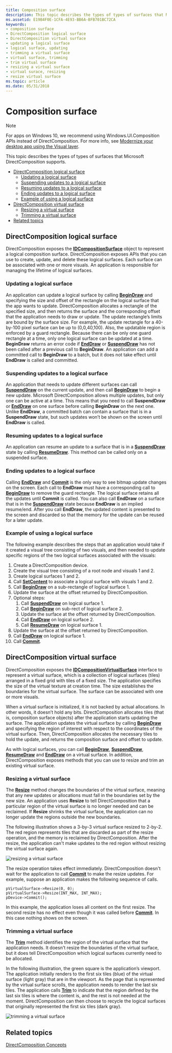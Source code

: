 ```yaml
---
title: Composition surface
description: This topic describes the types of types of surfaces that Microsoft DirectComposition supports.
ms.assetid: E19B4F0E-1CFA-4E93-BB6A-BFB701BC72CA
keywords:
- composition surface
- DirectComposition logical surface
- DirectComposition virtual surface
- updating a logical surface
- logical surface, updating
- trimming a virtual surface
- virtual surface, trimming
- trim virtual surface
- resizing a virtual surface
- virtual surace, resizing
- resize virtual surface
ms.topic: article
ms.date: 05/31/2018
---
```


# Composition surface

> [!NOTE]
> For apps on Windows 10, we recommend using Windows.UI.Composition APIs instead of DirectComposition. For more info, see [Modernize your desktop app using the Visual layer](/windows/uwp/composition/visual-layer-in-desktop-apps).

This topic describes the types of types of surfaces that Microsoft DirectComposition supports.

-   [DirectComposition logical surface](#directcomposition-logical-surface)
    -   [Updating a logical surface](#updating-a-logical-surface)
    -   [Suspending updates to a logical surface](#suspending-updates-to-a-logical-surface)
    -   [Resuming updates to a logical surface](#resuming-updates-to-a-logical-surface)
    -   [Ending updates to a logical surface](#suspending-updates-to-a-logical-surface)
    -   [Example of using a logical surface](#example-of-using-a-logical-surface)
-   [DirectComposition virtual surface](#directcomposition-virtual-surface)
    -   [Resizing a virtual surface](#resizing-a-virtual-surface)
    -   [Trimming a virtual surface](#trimming-a-virtual-surface)
-   [Related topics](#related-topics)

## DirectComposition logical surface

DirectComposition exposes the [**IDCompositionSurface**](https://msdn.microsoft.com/library/Hh449083(v=VS.85).aspx) object to represent a logical composition surface. DirectComposition exposes APIs that you can use to create, update, and delete these logical surfaces. Each surface can be associated with one or more visuals. An application is responsible for managing the lifetime of logical surfaces.

### Updating a logical surface

An application can update a logical surface by calling [**BeginDraw**](https://msdn.microsoft.com/library/Hh449100(v=VS.85).aspx) and specifying the size and offset of the rectangle on the logical surface that the app wants to update. DirectComposition allocates a rectangle of the specified size, and then returns the surface and the corresponding offset that the application needs to draw or update. The update rectangle’s limits are bound by the surface size. For example, the update rectangle for a 40-by-100 pixel surface can be up to (0,0,40,100). Also, the updatable region is enforced by a guard rectangle. Because there can be only one guard rectangle at a time, only one logical surface can be updated at a time. **BeginDraw** returns an error code if [**EndDraw**](https://msdn.microsoft.com/library/Hh449102(v=VS.85).aspx) or [**SuspendDraw**](https://msdn.microsoft.com/library/Hh449106(v=VS.85).aspx) has not been called after a previous call to **BeginDraw**. An application can add a committed call to **BeginDraw** to a batch, but it does not take effect until **EndDraw** is called and committed.

### Suspending updates to a logical surface

An application that needs to update different surfaces can call [**SuspendDraw**](https://msdn.microsoft.com/library/Hh449106(v=VS.85).aspx) on the current update, and then call [**BeginDraw**](https://msdn.microsoft.com/library/Hh449100(v=VS.85).aspx) to begin a new update. Microsoft DirectComposition allows multiple updates, but only one can be active at a time. This means that you need to call **SuspendDraw** or [**EndDraw**](https://msdn.microsoft.com/library/Hh449102(v=VS.85).aspx) on one surface before calling **BeginDraw** on the next one. Unlike **EndDraw**, a committed batch can contain a surface that is in a **SuspendDraw** state, but such updates won’t be shown on the screen until **EndDraw** is called.

### Resuming updates to a logical surface

An application can resume an update to a surface that is in a [**SuspendDraw**](https://msdn.microsoft.com/library/Hh449106(v=VS.85).aspx) state by calling [**ResumeDraw**](https://msdn.microsoft.com/library/Hh449104(v=VS.85).aspx). This method can be called only on a suspended surface.

### Ending updates to a logical surface

Calling [**EndDraw**](https://msdn.microsoft.com/library/Hh449102(v=VS.85).aspx) and [**Commit**](https://msdn.microsoft.com/library/Hh437393(v=VS.85).aspx) is the only way to see bitmap update changes on the screen. Each call to **EndDraw** must have a corresponding call to [**BeginDraw**](https://msdn.microsoft.com/library/Hh449100(v=VS.85).aspx) to remove the guard rectangle. The logical surface retains all the updates until **Commit** is called. You can also call **EndDraw** on a surface that is in the [**SuspendDraw**](https://msdn.microsoft.com/library/Hh449106(v=VS.85).aspx) state because **EndDraw** is an implied resume/end. After you call **EndDraw**, the updated content is presented to the screen and discarded so that the memory for the update can be reused for a later update.

### Example of using a logical surface

The following example describes the steps that an application would take if it created a visual tree consisting of two visuals, and then needed to update specific regions of the two logical surfaces associated with the visuals:

1.  Create a DirectComposition device.
2.  Create the visual tree consisting of a root node and visuals 1 and 2.
3.  Create logical surfaces 1 and 2.
4.  Call [**SetContent**](https://msdn.microsoft.com/library/Hh449157(v=VS.85).aspx) to associate a logical surface with visuals 1 and 2.
5.  Call [**BeginDraw**](https://msdn.microsoft.com/library/Hh449100(v=VS.85).aspx) on a sub-rectangle of logical surface 1.
6.  Update the surface at the offset returned by DirectComposition.
7.  Optional steps:
    1.  Call [**SuspendDraw**](https://msdn.microsoft.com/library/Hh449106(v=VS.85).aspx) on logical surface 1.
    2.  Call [**BeginDraw**](https://msdn.microsoft.com/library/Hh449100(v=VS.85).aspx) on sub-rect of logical surface 2.
    3.  Update the surface at the offset returned by DirectComposition.
    4.  Call [**EndDraw**](https://msdn.microsoft.com/library/Hh449102(v=VS.85).aspx) on logical surface 2.
    5.  Call [**ResumeDraw**](https://msdn.microsoft.com/library/Hh449104(v=VS.85).aspx) on logical surface 1.
8.  Update the surface at the offset returned by DirectComposition.
9.  Call [**EndDraw**](https://msdn.microsoft.com/library/Hh449102(v=VS.85).aspx) on logical surface 1.
10. Call [**Commit**](https://msdn.microsoft.com/library/Hh437393(v=VS.85).aspx).

## DirectComposition virtual surface

DirectComposition exposes the [**IDCompositionVirtualSurface**](https://msdn.microsoft.com/library/Hh449133(v=VS.85).aspx) interface to represent a virtual surface, which is a collection of logical surfaces (tiles) arranged in a fixed grid with tiles of a fixed size. The application specifies the size of the virtual texture at creation time. The size establishes the boundaries for the virtual surface. The surface can be associated with one or more visuals.

When a virtual surface is initialized, it is not backed by actual allocations. In other words, it doesn’t hold any bits. DirectComposition allocates tiles (that is, composition surface objects) after the application starts updating the surface. The application updates the virtual surface by calling [**BeginDraw**](https://msdn.microsoft.com/library/Hh449100(v=VS.85).aspx) and specifying the region of interest with respect to the coordinates of the virtual surface. Then, DirectComposition allocates the necessary tiles to hold the update, and returns the composition surface and offset to update.

As with logical surfaces, you can call [**BeginDraw**](https://msdn.microsoft.com/library/Hh449100(v=VS.85).aspx), [**SuspendDraw**](https://msdn.microsoft.com/library/Hh449106(v=VS.85).aspx), [**ResumeDraw**](https://msdn.microsoft.com/library/Hh449104(v=VS.85).aspx) and [**EndDraw**](https://msdn.microsoft.com/library/Hh449102(v=VS.85).aspx) on a virtual surface. In addition, DirectComposition exposes methods that you can use to resize and trim an existing virtual surface.

### Resizing a virtual surface

The [**Resize**](https://msdn.microsoft.com/library/Hh449135(v=VS.85).aspx) method changes the boundaries of the virtual surface, meaning that any new updates or allocations must fall in the boundaries set by the new size. An application uses **Resize** to tell DirectComposition that a particular region of the virtual surface is no longer needed and can be reclaimed. If **Resize** shrinks the virtual surface, the application can no longer update the regions outside the new boundaries.

The following illustration shows a 3-by-3 virtual surface resized to 2-by-2. The red region represents tiles that are discarded as part of the resize operation, and the memory is reclaimed by DirectComposition. After the resize, the application can't make updates to the red region without resizing the virtual surface again.

![resizing a virtual surface ](images/resize-virtual-surface.png)

The resize operation takes effect immediately. DirectComposition doesn't wait for the application to call [**Commit**](https://msdn.microsoft.com/library/Hh437393(v=VS.85).aspx) to make the resize updates. For example, suppose an application makes the following sequence of calls.


```
pVirtualSurface->Resize(0, 0);
pVirtualSurface->Resize(INT_MAX, INT_MAX);
pDevice->Commit();
```



In this example, the application loses all content on the first resize. The second resize has no effect even though it was called before [**Commit**](https://msdn.microsoft.com/library/Hh437393(v=VS.85).aspx). In this case nothing shows on the screen.

### Trimming a virtual surface

The [**Trim**](https://msdn.microsoft.com/library/Hh449137(v=VS.85).aspx) method identifies the region of the virtual surface that the application needs. It doesn't resize the boundaries of the virtual surface, but it does tell DirectComposition which logical surfaces currently need to be allocated.

In the following illustration, the green square is the application’s viewport. The application initially renders to the first six tiles (blue) of the virtual surface (light gray) that are in the viewport. As the page that is represented by the virtual surface scrolls, the application needs to render the last six tiles. The application calls [**Trim**](https://msdn.microsoft.com/library/Hh449137(v=VS.85).aspx) to indicate that the region defined by the last six tiles is where the content is, and the rest is not needed at the moment. DirectComposition can then choose to recycle the logical surfaces that originally represented the first six tiles (dark gray).

![trimming a virtual surface](images/trim-virtual-surface.png)

## Related topics

<dl> <dt>

[DirectComposition Concepts](directcomposition-concepts.md)
</dt> </dl>

 

 




